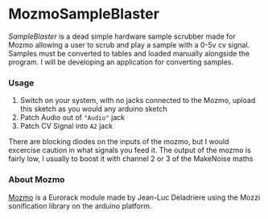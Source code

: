 # MozmoSampleBlaster

_SampleBlaster_ is a dead simple hardware sample scrubber made for Mozmo allowing a user to scrub and play a sample with a 0-5v cv signal. 
Samples must be converted to tables and loaded manually alongside the program. I will be developing an application for converting samples.

### Usage

1. Switch on your system, with no jacks connected to the Mozmo, upload this sketch as you would any arduino sketch
2. Patch Audio out of `"Audio"` jack
3. Patch CV Signal into `A2` jack

There are blocking diodes on the inputs of the mozmo, but I would excercise caution in what signals you feed it.
The output of the mozmo is fairly low, I usually to boost it with channel 2 or 3 of the MakeNoise maths

### About Mozmo
[Mozmo](http://elek101.blogspot.com/2015/01/mozmo-brilliant-arduino-mozzi-synth-in.html) is a Eurorack module made by Jean-Luc Deladriere using the Mozzi sonification library on the arduino platform.
